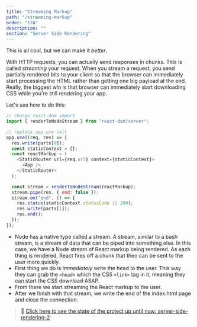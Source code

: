 ```yaml
---
title: "Streaming Markup"
path: "/streaming-markup"
order: "12A"
description: ""
section: "Server Side Rendering"
---
```


This is all cool, but we can make it _better_.

With HTTP requests, you can actually send responses in chunks. This is called _streaming_ your request. When you stream a request, you send partially rendered bits to your client so that the browser can immediately start processing the HTML rather than getting one big payload at the end. Really, the biggest win is that browser can immediately start downloading CSS while you're still rendering your app.

Let's see how to do this:

```javascript
// change react-dom import
import { renderToNodeStream } from "react-dom/server";

// replace app.use call
app.use((req, res) => {
  res.write(parts[0]);
  const staticContext = {};
  const reactMarkup = (
    <StaticRouter url={req.url} context={staticContext}>
      <App />
    </StaticRouter>
  );

  const stream = renderToNodeStream(reactMarkup);
  stream.pipe(res, { end: false });
  stream.on("end", () => {
    res.status(staticContext.statusCode || 200);
    res.write(parts[1]);
    res.end();
  });
});
```

- Node has a native type called a stream. A stream, similar to a bash stream, is a stream of data that can be piped into something else. In this case, we have a Node stream of React markup being rendered. As each thing is rendered, React fires off a chunk that then can be sent to the user more quickly.
- First thing we do is _immediately_ write the head to the user. This way they can grab the `<head>` which the CSS `<link>` tag in it, meaning they can start the CSS download ASAP.
- From there we start streaming the React markup to the user.
- After we finish with that stream, we write the end of the index.html page and close the connection.

> 🏁 [Click here to see the state of the project up until now: server-side-rendering-2][step]

[step]: https://github.com/btholt/citr-v6-project/tree/master/server-side-rendering-2
